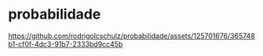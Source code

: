 # probabilidade

https://github.com/rodrigolcschulz/probabilidade/assets/125701676/365748b1-cf0f-4dc3-91b7-2333bd9cc45b

